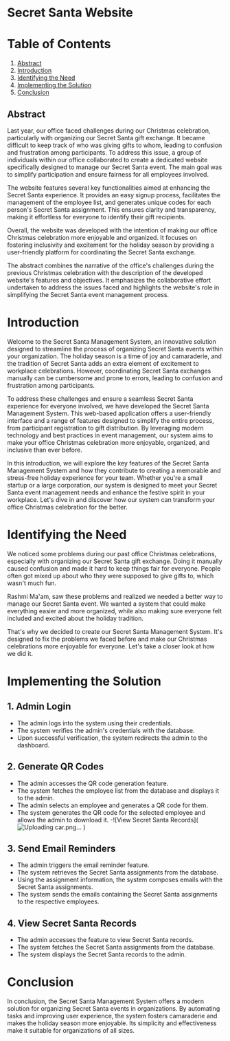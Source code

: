 # Secret Santa Website
# Table of Contents

1. [Abstract](#abstract)
2. [Introduction](#introduction)
3. [Identifying the Need](#identifying-the-need)
4. [Implementing the Solution](#implementing-the-solution)
5. [Conclusion](#conclusion)


## Abstract

Last year, our office faced challenges during our Christmas celebration, particularly with organizing our Secret Santa gift exchange. It became difficult to keep track of who was giving gifts to whom, leading to confusion and frustration among participants. To address this issue, a group of individuals within our office collaborated to create a dedicated website specifically designed to manage our Secret Santa event. The main goal was to simplify participation and ensure fairness for all employees involved.

The website features several key functionalities aimed at enhancing the Secret Santa experience. It provides an easy signup process, facilitates the management of the employee list, and generates unique codes for each person's Secret Santa assignment. This ensures clarity and transparency, making it effortless for everyone to identify their gift recipients.

Overall, the website was developed with the intention of making our office Christmas celebration more enjoyable and organized. It focuses on fostering inclusivity and excitement for the holiday season by providing a user-friendly platform for coordinating the Secret Santa exchange.

The abstract combines the narrative of the office's challenges during the previous Christmas celebration with the description of the developed website's features and objectives. It emphasizes the collaborative effort undertaken to address the issues faced and highlights the website's role in simplifying the Secret Santa event management process.


# Introduction

Welcome to the Secret Santa Management System, an innovative solution designed to streamline the process of organizing Secret Santa events within your organization. The holiday season is a time of joy and camaraderie, and the tradition of Secret Santa adds an extra element of excitement to workplace celebrations. However, coordinating Secret Santa exchanges manually can be cumbersome and prone to errors, leading to confusion and frustration among participants.

To address these challenges and ensure a seamless Secret Santa experience for everyone involved, we have developed the Secret Santa Management System. This web-based application offers a user-friendly interface and a range of features designed to simplify the entire process, from participant registration to gift distribution. By leveraging modern technology and best practices in event management, our system aims to make your office Christmas celebration more enjoyable, organized, and inclusive than ever before.

In this introduction, we will explore the key features of the Secret Santa Management System and how they contribute to creating a memorable and stress-free holiday experience for your team. Whether you're a small startup or a large corporation, our system is designed to meet your Secret Santa event management needs and enhance the festive spirit in your workplace. Let's dive in and discover how our system can transform your office Christmas celebration for the better.
# Identifying the Need

We noticed some problems during our past office Christmas celebrations, especially with organizing our Secret Santa gift exchange. Doing it manually caused confusion and made it hard to keep things fair for everyone. People often got mixed up about who they were supposed to give gifts to, which wasn't much fun.

Rashmi Ma'am, saw these problems and realized we needed a better way to manage our Secret Santa event. We wanted a system that could make everything easier and more organized, while also making sure everyone felt included and excited about the holiday tradition.

That's why we decided to create our Secret Santa Management System. It's designed to fix the problems we faced before and make our Christmas celebrations more enjoyable for everyone. Let's take a closer look at how we did it.

# Implementing the Solution

## 1. Admin Login
- The admin logs into the system using their credentials.
- The system verifies the admin's credentials with the database.
- Upon successful verification, the system redirects the admin to the dashboard.

## 2. Generate QR Codes
- The admin accesses the QR code generation feature.
- The system fetches the employee list from the database and displays it to the admin.
- The admin selects an employee and generates a QR code for them.
- The system generates the QR code for the selected employee and allows the admin to download it.
-![View Secret Santa Records](![Uploading car.png…]()
)

## 3. Send Email Reminders
- The admin triggers the email reminder feature.
- The system retrieves the Secret Santa assignments from the database.
- Using the assignment information, the system composes emails with the Secret Santa assignments.
- The system sends the emails containing the Secret Santa assignments to the respective employees.

## 4. View Secret Santa Records
- The admin accesses the feature to view Secret Santa records.
- The system fetches the Secret Santa assignments from the database.
- The system displays the Secret Santa records to the admin.


# Conclusion

In conclusion, the Secret Santa Management System offers a modern solution for organizing Secret Santa events in organizations. By automating tasks and improving user experience, the system fosters camaraderie and makes the holiday season more enjoyable. Its simplicity and effectiveness make it suitable for organizations of all sizes.






